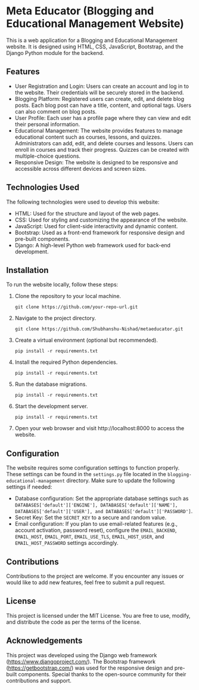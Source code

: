 # Meta Educator (Blogging and Educational Management Website)

This is a web application for a Blogging and Educational Management website. It is designed using HTML, CSS, JavaScript, Bootstrap, and the Django Python module for the backend.

## Features

* User Registration and Login: Users can create an account and log in to the website. Their credentials will be securely stored in the backend.
* Blogging Platform: Registered users can create, edit, and delete blog posts. Each blog post can have a title, content, and optional tags. Users can also comment on blog posts.
* User Profile: Each user has a profile page where they can view and edit their personal information.
* Educational Management: The website provides features to manage educational content such as courses, lessons, and quizzes. Administrators can add, edit, and delete courses and lessons. Users can enroll in courses and track their progress. Quizzes can be created with multiple-choice questions.
* Responsive Design: The website is designed to be responsive and accessible across different devices and screen sizes.

## Technologies Used

The following technologies were used to develop this website:

* HTML: Used for the structure and layout of the web pages.
* CSS: Used for styling and customizing the appearance of the website.
* JavaScript: Used for client-side interactivity and dynamic content.
* Bootstrap: Used as a front-end framework for responsive design and pre-built components.
* Django: A high-level Python web framework used for back-end development.

## Installation

To run the website locally, follow these steps:

1. Clone the repository to your local machine.
   
   `git clone https://github.com/your-repo-url.git`
3. Navigate to the project directory.
   
   `git clone https://github.com/Shubhanshu-Nishad/metaeducator.git`
5. Create a virtual environment (optional but recommended).
   
   `pip install -r requirements.txt`
7. Install the required Python dependencies.
   
   `pip install -r requirements.txt`
9. Run the database migrations.
    
    `pip install -r requirements.txt`
11. Start the development server.
    
    `pip install -r requirements.txt`
13. Open your web browser and visit http://localhost:8000 to access the website.

## Configuration

The website requires some configuration settings to function properly. These settings can be found in the `settings.py` file located in the `blogging-educational-management` directory. Make sure to update the following settings if needed:

* Database configuration: Set the appropriate database settings such as `DATABASES['default']['ENGINE'], DATABASES['default']['NAME'], DATABASES['default']['USER'], and DATABASES['default']['PASSWORD']`.
* Secret Key: Set the `SECRET_KEY` to a secure and random value.
* Email configuration: If you plan to use email-related features (e.g., account activation, password reset), configure the `EMAIL_BACKEND`, `EMAIL_HOST`, `EMAIL_PORT`, `EMAIL_USE_TLS`, `EMAIL_HOST_USER`, and `EMAIL_HOST_PASSWORD` settings accordingly.

## Contributions

Contributions to the project are welcome. If you encounter any issues or would like to add new features, feel free to submit a pull request.

## License

This project is licensed under the MIT License. You are free to use, modify, and distribute the code as per the terms of the license.

## Acknowledgements

This project was developed using the Django web framework (https://www.djangoproject.com/).
The Bootstrap framework (https://getbootstrap.com/) was used for the responsive design and pre-built components.
Special thanks to the open-source community for their contributions and support.

